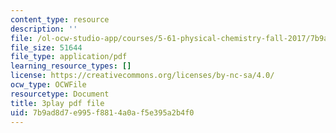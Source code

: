 ```yaml
---
content_type: resource
description: ''
file: /ol-ocw-studio-app/courses/5-61-physical-chemistry-fall-2017/7b9ad8d7e995f8814a0af5e395a2b4f0_lfH99vfhiI4.pdf
file_size: 51644
file_type: application/pdf
learning_resource_types: []
license: https://creativecommons.org/licenses/by-nc-sa/4.0/
ocw_type: OCWFile
resourcetype: Document
title: 3play pdf file
uid: 7b9ad8d7-e995-f881-4a0a-f5e395a2b4f0
---
```

